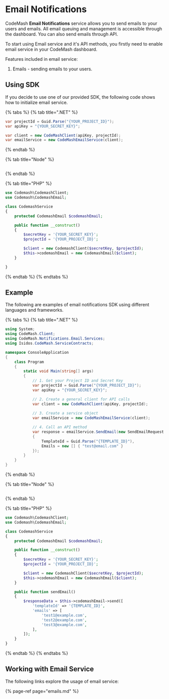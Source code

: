 # Email Notifications

CodeMash **Email Notifications** service allows you to send emails to your users and emails. All email queuing and management is accessible through the dashboard. You can also send emails through API.

To start using Email service and it's API methods, you firstly need to enable email service in your CodeMash dashboard.

Features included in email service:

1. Emails - sending emails to your users.

## Using SDK

If you decide to use one of our provided SDK, the following code shows how to initialize email service.

{% tabs %}
{% tab title=".NET" %}
```csharp
var projectId = Guid.Parse("{YOUR_PROJECT_ID}");
var apiKey = "{YOUR_SECRET_KEY}";

var client = new CodeMashClient(apiKey, projectId);
var emailService = new CodeMashEmailService(client);
```
{% endtab %}

{% tab title="Node" %}
```

```
{% endtab %}

{% tab title="PHP" %}
```php
use Codemash\CodemashClient;
use Codemash\CodemashEmail;

class CodemashService
{
    protected CodemashEmail $codemashEmail;

    public function __construct()
    {
        $secretKey = '{YOUR_SECRET_KEY}';
        $projectId = '{YOUR_PROJECT_ID}';

        $client = new CodemashClient($secretKey, $projectId);
        $this->codemashEmail = new CodemashEmail($client);
    }

}
```
{% endtab %}
{% endtabs %}

## Example

The following are examples of email notifications SDK using different languages and frameworks.

{% tabs %}
{% tab title=".NET" %}
```csharp
using System;
using CodeMash.Client;
using CodeMash.Notifications.Email.Services;
using Isidos.CodeMash.ServiceContracts;

namespace ConsoleApplication
{
    class Program
    {
        static void Main(string[] args)
        {
            // 1. Get your Project ID and Secret Key
            var projectId = Guid.Parse("{YOUR_PROJECT_ID}");
            var apiKey = "{YOUR_SECRET_KEY}";

            // 2. Create a general client for API calls
            var client = new CodeMashClient(apiKey, projectId);
            
            // 3. Create a service object
            var emailService = new CodeMashEmailService(client);

            // 4. Call an API method
            var response = emailService.SendEmail(new SendEmailRequest
            {
                TemplateId = Guid.Parse("{TEMPLATE_ID}"),
                Emails = new [] { "test@email.com" }
            });
        }
    }
}
```
{% endtab %}

{% tab title="Node" %}
```

```
{% endtab %}

{% tab title="PHP" %}
```php
use Codemash\CodemashClient;
use Codemash\CodemashEmail;

class CodemashService
{
    protected CodemashEmail $codemashEmail;

    public function __construct()
    {
        $secretKey = '{YOUR_SECRET_KEY}';
        $projectId = '{YOUR_PROJECT_ID}';

        $client = new CodemashClient($secretKey, $projectId);
        $this->codemashEmail = new CodemashEmail($client);
    }

    public function sendEmail()
    {
        $responseData = $this->codemashEmail->send([
            'templateId' => '{TEMPLATE_ID}',
            'emails' => [
                'test1@example.com',
                'test2@example.com',
                'test3@example.com',
            ],
        ]);
    }
}
```
{% endtab %}
{% endtabs %}

## Working with Email Service

The following links explore the usage of email service:

{% page-ref page="emails.md" %}



